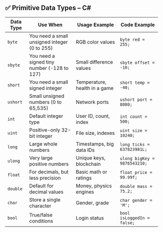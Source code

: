 
## ✅ Primitive Data Types – C\#

| Data Type | Use When                                     | Usage Example                 | Code Example                 |
| --------- | -------------------------------------------- | ----------------------------- | ---------------------------- |
| `byte`    | You need a small unsigned integer (0 to 255) | RGB color values              | `byte red = 255;`            |
| `sbyte`   | You need a signed tiny number (-128 to 127)  | Small difference values       | `sbyte offset = -10;`        |
| `short`   | You need a small signed integer              | Temperature, health in a game | `short temp = -40;`          |
| `ushort`  | Small unsigned numbers (0 to 65,535)         | Network ports                 | `ushort port = 8080;`        |
| `int`     | Default integer type                         | User ID, count, index         | `int count = 500;`           |
| `uint`    | Positive-only 32-bit integer                 | File size, indexes            | `uint size = 10240;`         |
| `long`    | Large whole numbers                          | Timestamps, big data IDs      | `long ticks = 637823981L;`   |
| `ulong`   | Very large positive numbers                  | Unique keys, blockchain       | `ulong bigKey = 9876543210;` |
| `float`   | For decimals, but less precision             | Basic math or ratings         | `float price = 99.99f;`      |
| `double`  | Default for decimal values                   | Money, physics engines        | `double mass = 75.2;`        |
| `char`    | Store a single character                     | Gender, grade                 | `char gender = 'M';`         |
| `bool`    | True/false conditions                        | Login status                  | `bool isLoggedIn = false;`   |
